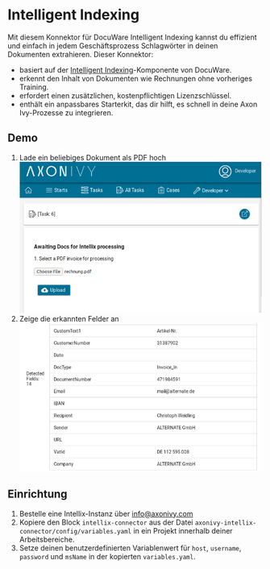 # Intelligent Indexing

Mit diesem Konnektor für DocuWare Intelligent Indexing kannst du effizient und einfach in jedem Geschäftsprozess Schlagwörter in deinen Dokumenten extrahieren. Dieser Konnektor:


- basiert auf der [Intelligent Indexing](https://start.docuware.com/docuware-intelligent-indexing)-Komponente von DocuWare.
- erkennt den Inhalt von Dokumenten wie Rechnungen ohne vorheriges Training.
- erfordert einen zusätzlichen, kostenpflichtigen Lizenzschlüssel.
- enthält ein anpassbares Starterkit, das dir hilft, es schnell in deine Axon Ivy-Prozesse zu integrieren.

## Demo

1. Lade ein beliebiges Dokument als PDF hoch   
    ![hochladen](images/uploadLocalFile.png)   
3. Zeige die erkannten Felder an   
    ![felder](images/detectedFields.png)

## Einrichtung

1. Bestelle eine Intellix-Instanz über <a href="mailto:info@axonivy.com">info@axonivy.com</a>
2. Kopiere den Block `intellix-connector` aus der Datei `axonivy-intellix-connector/config/variables.yaml` in ein Projekt innerhalb deiner Arbeitsbereiche.
3. Setze deinen benutzerdefinierten Variablenwert für `host`, `username`, `password` und `msName` in der kopierten `variables.yaml`.
